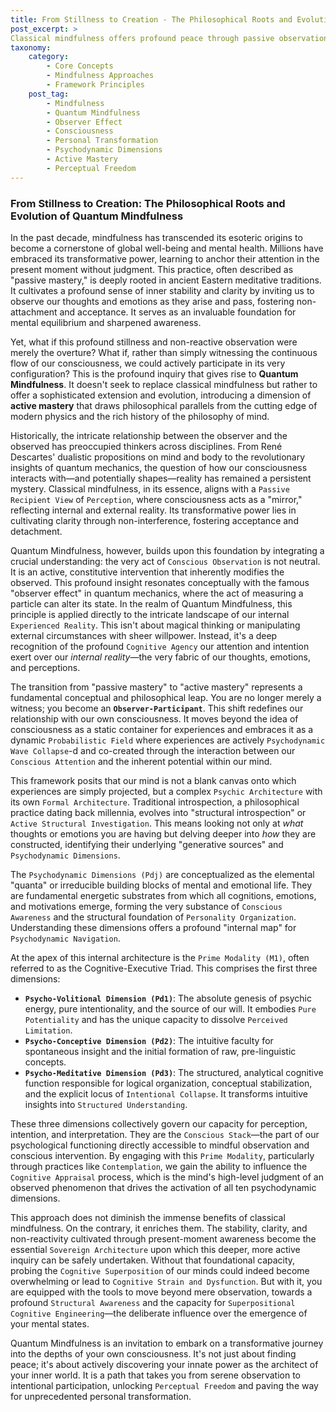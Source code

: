 ```yaml
---
title: From Stillness to Creation - The Philosophical Roots and Evolution of Quantum Mindfulness
post_excerpt: >
Classical mindfulness offers profound peace through passive observation, but Quantum Mindfulness invites us to a deeper engagement. This article explores how our conscious attention actively shapes internal reality, transforming us from mere witnesses to co-creators of our experience. Discover the philosophical underpinnings and practical applications of this advanced approach to self-mastery.
taxonomy:
    category:
        - Core Concepts
        - Mindfulness Approaches
        - Framework Principles
    post_tag:
        - Mindfulness
        - Quantum Mindfulness
        - Observer Effect
        - Consciousness
        - Personal Transformation
        - Psychodynamic Dimensions
        - Active Mastery
        - Perceptual Freedom
---
```

### From Stillness to Creation: The Philosophical Roots and Evolution of Quantum Mindfulness

In the past decade, mindfulness has transcended its esoteric origins to become a cornerstone of global well-being and mental health. Millions have embraced its transformative power, learning to anchor their attention in the present moment without judgment. This practice, often described as "passive mastery," is deeply rooted in ancient Eastern meditative traditions. It cultivates a profound sense of inner stability and clarity by inviting us to observe our thoughts and emotions as they arise and pass, fostering non-attachment and acceptance. It serves as an invaluable foundation for mental equilibrium and sharpened awareness.

Yet, what if this profound stillness and non-reactive observation were merely the overture? What if, rather than simply witnessing the continuous flow of our consciousness, we could actively participate in its very configuration? This is the profound inquiry that gives rise to **Quantum Mindfulness**. It doesn't seek to replace classical mindfulness but rather to offer a sophisticated extension and evolution, introducing a dimension of **active mastery** that draws philosophical parallels from the cutting edge of modern physics and the rich history of the philosophy of mind.

Historically, the intricate relationship between the observer and the observed has preoccupied thinkers across disciplines. From René Descartes' dualistic propositions on mind and body to the revolutionary insights of quantum mechanics, the question of how our consciousness interacts with—and potentially shapes—reality has remained a persistent mystery. Classical mindfulness, in its essence, aligns with a `Passive Recipient View` of `Perception`, where consciousness acts as a "mirror," reflecting internal and external reality. Its transformative power lies in cultivating clarity through non-interference, fostering acceptance and detachment.

Quantum Mindfulness, however, builds upon this foundation by integrating a crucial understanding: the very act of `Conscious Observation` is not neutral. It is an active, constitutive intervention that inherently modifies the observed. This profound insight resonates conceptually with the famous "observer effect" in quantum mechanics, where the act of measuring a particle can alter its state. In the realm of Quantum Mindfulness, this principle is applied directly to the intricate landscape of our internal `Experienced Reality`. This isn't about magical thinking or manipulating external circumstances with sheer willpower. Instead, it's a deep recognition of the profound `Cognitive Agency` our attention and intention exert over our *internal reality*—the very fabric of our thoughts, emotions, and perceptions.

The transition from "passive mastery" to "active mastery" represents a fundamental conceptual and philosophical leap. You are no longer merely a witness; you become an **`Observer-Participant`**. This shift redefines our relationship with our own consciousness. It moves beyond the idea of consciousness as a static container for experiences and embraces it as a dynamic `Probabilistic Field` where experiences are actively `Psychodynamic Wave Collapse`-d and co-created through the interaction between our `Conscious Attention` and the inherent potential within our mind.

This framework posits that our mind is not a blank canvas onto which experiences are simply projected, but a complex `Psychic Architecture` with its own `Formal Architecture`. Traditional introspection, a philosophical practice dating back millennia, evolves into "structural introspection" or `Active Structural Investigation`. This means looking not only at *what* thoughts or emotions you are having but delving deeper into *how* they are constructed, identifying their underlying "generative sources" and `Psychodynamic Dimensions`.

The `Psychodynamic Dimensions (Pdj)` are conceptualized as the elemental "quanta" or irreducible building blocks of mental and emotional life. They are fundamental energetic substrates from which all cognitions, emotions, and motivations emerge, forming the very substance of `Conscious Awareness` and the structural foundation of `Personality Organization`. Understanding these dimensions offers a profound "internal map" for `Psychodynamic Navigation`.

At the apex of this internal architecture is the `Prime Modality (M1)`, often referred to as the Cognitive-Executive Triad. This comprises the first three dimensions:
*   **`Psycho-Volitional Dimension (Pd1)`**: The absolute genesis of psychic energy, pure intentionality, and the source of our will. It embodies `Pure Potentiality` and has the unique capacity to dissolve `Perceived Limitation`.
*   **`Psycho-Conceptive Dimension (Pd2)`**: The intuitive faculty for spontaneous insight and the initial formation of raw, pre-linguistic concepts.
*   **`Psycho-Meditative Dimension (Pd3)`**: The structured, analytical cognitive function responsible for logical organization, conceptual stabilization, and the explicit locus of `Intentional Collapse`. It transforms intuitive insights into `Structured Understanding`.

These three dimensions collectively govern our capacity for perception, intention, and interpretation. They are the `Conscious Stack`—the part of our psychological functioning directly accessible to mindful observation and conscious intervention. By engaging with this `Prime Modality`, particularly through practices like `Contemplation`, we gain the ability to influence the `Cognitive Appraisal` process, which is the mind's high-level judgment of an observed phenomenon that drives the activation of all ten psychodynamic dimensions.

This approach does not diminish the immense benefits of classical mindfulness. On the contrary, it enriches them. The stability, clarity, and non-reactivity cultivated through present-moment awareness become the essential `Sovereign Architecture` upon which this deeper, more active inquiry can be safely undertaken. Without that foundational capacity, probing the `Cognitive Superposition` of our minds could indeed become overwhelming or lead to `Cognitive Strain and Dysfunction`. But with it, you are equipped with the tools to move beyond mere observation, towards a profound `Structural Awareness` and the capacity for `Superpositional Cognitive Engineering`—the deliberate influence over the emergence of your mental states.

Quantum Mindfulness is an invitation to embark on a transformative journey into the depths of your own consciousness. It's not just about finding peace; it's about actively discovering your innate power as the architect of your inner world. It is a path that takes you from serene observation to intentional participation, unlocking `Perceptual Freedom` and paving the way for unprecedented personal transformation.